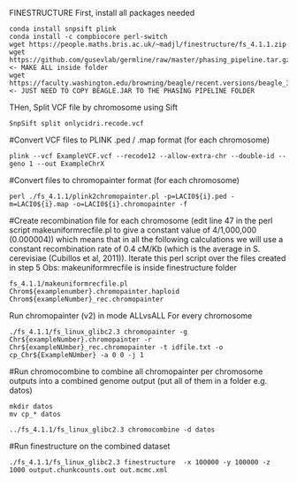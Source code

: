 FINESTRUCTURE
First, install all packages needed

```
conda install snpsift plink
conda install -c compbiocore perl-switch
wget https://people.maths.bris.ac.uk/~madjl/finestructure/fs_4.1.1.zip
wget https://github.com/gusevlab/germline/raw/master/phasing_pipeline.tar.gz <- MAKE ALL inside folder
wget https://faculty.washington.edu/browning/beagle/recent.versions/beagle_3.0.4_05May09.zip <- JUST NEED TO COPY BEAGLE.JAR TO THE PHASING PIPELINE FOLDER
```
THen, Split VCF file by chromosome using Sift
```
SnpSift split onlycidri.recode.vcf
```
#Convert VCF files to PLINK .ped / .map format (for each chromosome)
```
plink --vcf ExampleVCF.vcf --recode12 --allow-extra-chr --double-id --geno 1 --out ExampleChrX
```
#Convert files to chromopainter format (for each chromosome)
```
perl ./fs_4.1.1/plink2chromopainter.pl -p=LACI0${i}.ped -m=LACI0${i}.map -o=LACI0${i}.chromopainter -f
```
#Create recombination file for each chromosome (edit line 47 in the perl script makeuniformrecfile.pl to give a constant value of 4/1,000,000 (0.000004)) which means that in all the following calculations we will use a constant recombination rate of 0.4 cM/Kb (which is the average in S. cerevisiae (Cubillos et al, 2011)). 
Iterate this perl script over the files created in step 5 
Obs: makeuniformrecfile is inside finestructure folder
```
fs_4.1.1/makeuniformrecfile.pl  Chrom${examplenumber}.chromopainter.haploid  Chrom${exampleNumber}_rec.chromopainter
```
Run chromopainter (v2) in mode ALLvsALL
For every chromosome
```
./fs_4.1.1/fs_linux_glibc2.3 chromopainter -g Chr${exampleNumber}.chromopainter -r Chr${exampleNUmber}_rec.chromopainter -t idfile.txt -o cp_Chr${ExampleNUmber} -a 0 0 -j 1 
```
#Run chromocombine to combine all chromopainter per chromosome outputs into a combined genome output (put all of them in a folder e.g. datos)
```
mkdir datos
mv cp_* datos
```
```
../fs_4.1.1/fs_linux_glibc2.3 chromocombine -d datos
```
#Run finestructure on the combined dataset
```
./fs_4.1.1/fs_linux_glibc2.3 finestructure  -x 100000 -y 100000 -z 1000 output.chunkcounts.out out.mcmc.xml
```

